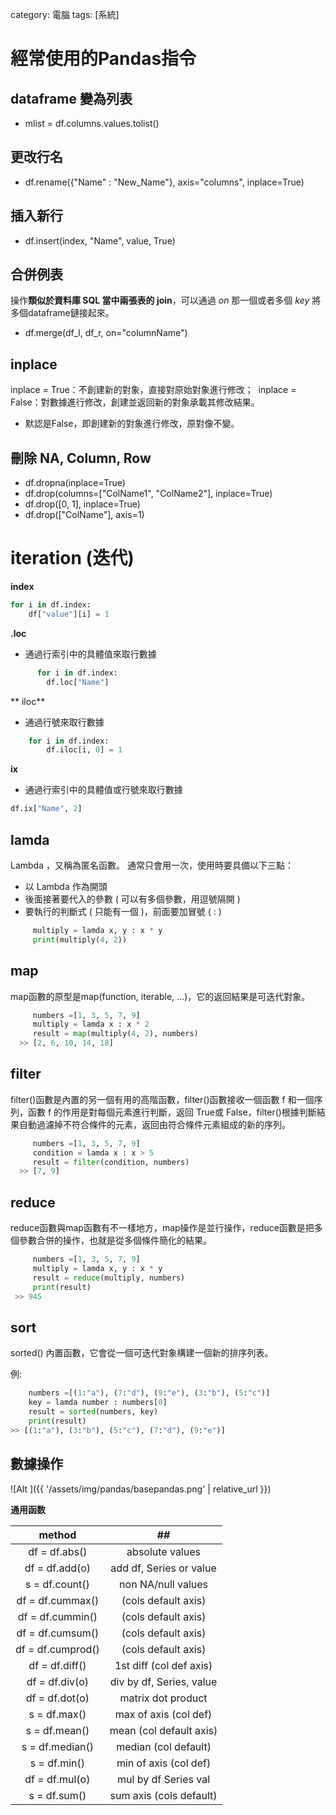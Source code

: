 category: 電腦
tags: [系統]

# 經常使用的Pandas指令

## dataframe 變為列表

- mlist = df.columns.values.tolist()

## 更改行名

-  df.rename({"Name" : "New_Name"}, axis="columns", inplace=True)

## 插入新行

- df.insert(index, "Name", value, True)

## 合併例表

操作**類似於資料庫 SQL 當中兩張表的 join**，可以通過 *on* 那一個或者多個 *key* 將多個dataframe鏈接起來。

- df.merge(df_l, df_r, on="columnName")

## inplace

  inplace = True：不創建新的對象，直接對原始對象進行修改；
 ​ inplace = False：對數據進行修改，創建並返回新的對象承載其修改結果。
  - 默認是False，即創建新的對象進行修改，原對像不變。


## 刪除 NA, Column, Row

- df.dropna(inplace=True)
- df.drop(columns=["ColName1", "ColName2"], inplace=True)
- df.drop([0, 1], inplace=True)
- df.drop(["ColName"], axis=1)


# iteration (迭代)

**index**
   
   ```python
   for i in df.index:
       df["value"][i] = 1
```

**.loc** 

 - 通過行索引中的具體值來取行數據 
 
   
 ```python 
       for i in df.index:
         df.loc["Name"]
  ```

** iloc**

 - 通過行號來取行數據
    
```python
    for i in df.index:
        df.iloc[i, 0] = 1
```
 
**ix**

 - 通過行索引中的具體值或行號來取行數據
    
```python
df.ix["Name", 2]
```


## lamda

Lambda ，又稱為匿名函數。 通常只會用一次，使用時要具備以下三點：

  - 以 Lambda 作為開頭
  - 後面接著要代入的參數 ( 可以有多個參數，用逗號隔開 )
  - 要執行的判斷式 ( 只能有一個 )，前面要加冒號 ( : )
  
```python
     multiply = lamda x, y : x * y
     print(multiply(4, 2))
  ```
  
## map

map函數的原型是map(function, iterable, …)，它的返回結果是可迭代對象。

```python
     numbers =[1, 3, 5, 7, 9]
     multiply = lamda x : x * 2
     result = map(multiply(4, 2), numbers)
  >> [2, 6, 10, 14, 18]
  ```

## filter

filter()函數是內置的另一個有用的高階函數，filter()函數接收一個函數 f 和一個序列，函數 f 的作用是對每個元素進行判斷，返回 True或 False，filter()根據判斷結果自動過濾掉不符合條件的元素，返回由符合條件元素組成的新的序列。

```python
     numbers =[1, 3, 5, 7, 9]
     condition = lamda x : x > 5
     result = filter(condition, numbers)
  >> [7, 9]   
  ```

## reduce

reduce函數與map函數有不一樣地方，map操作是並行操作，reduce函數是把多個參數合併的操作，也就是從多個條件簡化的結果。

```python
     numbers =[1, 3, 5, 7, 9]
     multiply = lamda x, y : x * y
     result = reduce(multiply, numbers)
     print(result)
 >> 945
```

## sort

sorted() 內置函數，它會從一個可迭代對象構建一個新的排序列表。

  例:
  
 ```python
     numbers =[(1:"a"), (7:"d"), (9:"e"), (3:"b"), (5:"c")]
     key = lamda number : numbers[0]
     result = sorted(numbers, key)
     print(result)
 >> [(1:"a"), (3:"b"), (5:"c"), (7:"d"), (9:"e")]
```


## 數據操作

![Alt ]({{ '/assets/img/pandas/basepandas.png' | relative_url }})

**通用函数**

| method |## |
|:---:|:---:|
|df = df.abs()|absolute values|
|df = df.add(o)|add df, Series or value|
|s = df.count()|non NA/null values|
|df = df.cummax()|(cols default axis)|
|df = df.cummin()|(cols default axis)|
|df = df.cumsum()|(cols default axis)|
|df = df.cumprod()|(cols default axis)|
|df = df.diff()|1st diff (col def axis)|
|df = df.div(o)|div by df, Series, value|
|df = df.dot(o)|matrix dot product|
|s = df.max()|max of axis (col def)|
|s = df.mean()|mean (col default axis)|
|s = df.median()|median (col default)|
|s = df.min()|min of axis (col def)|
|df = df.mul(o)|mul by df Series val|
|s = df.sum()|sum axis (cols default)|







